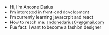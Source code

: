 -  Hi, I’m Andone Darius
-  I’m interested in front-end development
-  I’m currently learning javascrpit and react
-  How to reach me: andonedarius04@gmail.com
-  Fun fact: I want to become a fashion designer

<!---
andone0912/andone0912 is a ✨ special ✨ repository because its `README.md` (this file) appears on your GitHub profile.
You can click the Preview link to take a look at your changes.
--->
